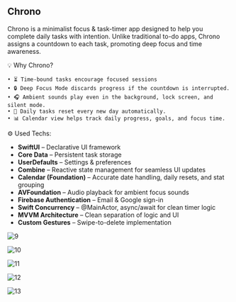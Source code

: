 ## Chrono

Chrono is a minimalist focus & task-timer app designed to help you complete daily tasks with intention.
Unlike traditional to-do apps, Chrono assigns a countdown to each task, promoting deep focus and time awareness.

💡 Why Chrono?

	• ⏳ Time-bound tasks encourage focused sessions
	• 🔒 Deep Focus Mode discards progress if the countdown is interrupted.
	• 🎧 Ambient sounds play even in the background, lock screen, and silent mode.
	• 📅 Daily tasks reset every new day automatically.
	• 📊 Calendar view helps track daily progress, goals, and focus time.


⚙️ Used Techs:

- **SwiftUI** – Declarative UI framework
- **Core Data** – Persistent task storage
- **UserDefaults** – Settings & preferences
- **Combine** – Reactive state management for seamless UI updates
- **Calendar (Foundation)** – Accurate date handling, daily resets, and stat grouping
- **AVFoundation** – Audio playback for ambient focus sounds
- **Firebase Authentication** – Email & Google sign-in
- **Swift Concurrency** – @MainActor, async/await for clean timer logic
- **MVVM Architecture** – Clean separation of logic and UI
- **Custom Gestures** – Swipe-to-delete implementation

![9](https://github.com/user-attachments/assets/5e6b1c20-53e4-49f0-a0c7-78d2c90e9bf9)

![10](https://github.com/user-attachments/assets/1809afcc-0031-4fe5-8396-e5779151f1a9)

![11](https://github.com/user-attachments/assets/decb28e5-f839-4730-b18f-b74f0a5d15d4)

![12](https://github.com/user-attachments/assets/724ea4ba-e992-49a9-889e-2491e0e6826e)

![13](https://github.com/user-attachments/assets/9afa9152-8e8f-4a1f-9861-23d39b179788)



